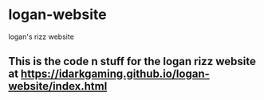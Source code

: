 # logan-website
logan's rizz website
## This is the code n stuff for the logan rizz website at https://idarkgaming.github.io/logan-website/index.html
